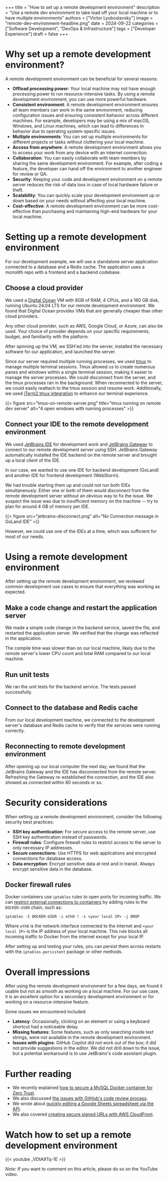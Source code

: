 +++
title = "How to set up a remote development environment"
description = "Use a remote dev environment to take load off your local machine or to have multiple environments"
authors = ["Victor Lyuboslavsky"]
image = "remote-dev-environment-headline.png"
date = 2024-09-22
categories = ["Software Development", "DevOps & Infrastructure"]
tags = ["Developer Experience"]
draft = false
+++

# Why set up a remote development environment?

A remote development environment can be beneficial for several reasons:

- **Offload processing power**: Your local machine may not have enough processing power to run resource-intensive tasks.
  By using a remote development environment, you can use more powerful hardware.
- **Consistent environment**: A remote development environment ensures all team members can work in the same
  environment, reducing configuration issues and ensuring consistent behavior across different machines. For example,
  developers may be using a mix of macOS, Windows, and Linux machines, which can lead to differences in behavior due to
  operating system-specific issues.
- **Multiple environments**: You can set up multiple environments for different projects or tasks without cluttering
  your local machine.
- **Access from anywhere**: A remote development environment allows you to access your work from any device with an
  internet connection.
- **Collaboration**: You can easily collaborate with team members by sharing the same development environment. For
  example, after coding a feature, the developer can hand off the environment to another engineer for review or QA.
- **Security**: Keeping your code and development environment on a remote server reduces the risk of data loss in case
  of local hardware failure or theft.
- **Scalability**: You can quickly scale your development environment up or down based on your needs without affecting
  your local machine.
- **Cost-effective**: A remote development environment can be more cost-effective than purchasing and maintaining
  high-end hardware for your local machine.

# Setting up a remote development environment

For our development example, we will use a standalone server application connected to a database and a Redis cache. The
application uses a monolith repo with a frontend and a backend codebase.

## Choose a cloud provider

We used a [Digital Ocean](https://www.digitalocean.com/) VM with 8GB of RAM, 4 CPUs, and a 160 GB disk, running Ubuntu
24.04 LTS for our remote development environment. We found that Digital Ocean provides VMs that are generally cheaper
than other cloud providers.

Any other cloud provider, such as AWS, Google Cloud, or Azure, can also be used. Your choice of provider depends on your
specific requirements, budget, and familiarity with the platform.

After spinning up the VM, we SSH'ed into the server, installed the necessary software for our application, and launched
the server.

Since our server required multiple running processes, we used [tmux](https://github.com/tmux/tmux) to manage multiple
terminal sessions. Tmux allowed us to create numerous panes and windows within a single terminal session, making it
easier to manage the server processes. We could disconnect from the server, and the tmux processes ran in the
background. When reconnected to the server, we could easily reattach to the tmux session and resume work. Additionally,
we used [iTerm2 tmux integration](https://iterm2.com/documentation-tmux-integration.html) to enhance our terminal
experience.

{{< figure src="tmux-on-remote-server.png" title="tmux running on remote dev server" alt="4 open windows with running processes" >}}

## Connect your IDE to the remote development environment

We used [JetBrains IDE](https://www.jetbrains.com/) for development work and
[JetBrains Gateway](https://www.jetbrains.com/remote-development/gateway/) to connect to our remote development server
using SSH. JetBrains Gateway automatically installed the IDE backend on the remote server and brought up a local client
of the IDE.

In our case, we wanted to use one IDE for backend development (GoLand) and another IDE for frontend development
(WebStorm).

We had trouble starting them up and could not run both IDEs simultaneously. Either one or both of them would disconnect
from the remote development server without an obvious way to fix the issue. We suspect the issue was due to insufficient
memory on the machine -- try to plan for around 4 GB of memory per IDE.

{{< figure src="jetbrains-disconnect.png" alt="No Connection message in GoLand IDE" >}}

However, we could use one of the IDEs at a time, which was sufficient for most of our needs.

# Using a remote development environment

After setting up the remote development environment, we reviewed common development use cases to ensure that everything
was working as expected.

## Make a code change and restart the application server

We made a simple code change in the backend service, saved the file, and restarted the application server. We verified
that the change was reflected in the application.

The compile time was slower than on our local machine, likely due to the remote server's lower CPU count and total RAM
compared to our local machine.

## Run unit tests

We ran the unit tests for the backend service. The tests passed successfully.

## Connect to the database and Redis cache

From our local development machine, we connected to the development server's database and Redis cache to verify that the
services were running correctly.

## Reconnecting to remote development environment

After opening up our local computer the next day, we found that the JetBrains Gateway and the IDE has disconnected from
the remote server. Refreshing the Gateway re-established the connection, and the IDE also showed as connected within 60
seconds or so.

# Security considerations

When setting up a remote development environment, consider the following security best practices:

- **SSH key authentication**: For secure access to the remote server, use SSH key authentication instead of passwords.
- **Firewall rules**: Configure firewall rules to restrict access to the server to only necessary IP addresses.
- **Secure connections**: Use HTTPS for web applications and encrypted connections for database access.
- **Data encryption**: Encrypt sensitive data at rest and in transit. Always encrypt sensitive data in the database.

## Docker firewall rules

Docker containers use `iptables` rules to open ports for incoming traffic. We can
[restrict external connections to containers](https://docs.docker.com/engine/network/packet-filtering-firewalls/#restrict-external-connections-to-containers)
by adding rules to the `DOCKER-USER` chain, such as:

```
iptables -I DOCKER-USER -i eth0 ! -s <your local IP> -j DROP
```

Where `eth0` is the network interface connected to the internet and `<your local IP>` is the IP address of your local
machine. This rule blocks all incoming traffic to Docker from the internet except for your local IP.

After setting up and testing your rules, you can persist them across restarts with the `iptables-persistent` package or
other methods.

# Overall impressions

After using the remote development environment for a few days, we found it usable but not as smooth as working on a
local machine. For our use case, it is an excellent option for a secondary development environment or for working on a
resource-intensive feature.

Some issues we encountered included:

- **Latency**: Occasionally, clicking on an element or using a keyboard shortcut had a noticeable delay.
- **Missing features**: Some features, such as only searching inside text strings, were not available in the remote
  development environment.
- **Issues with plugins**: GitHub Copilot did not work out of the box; it did not provide suggestions in the editor. We
  did not drill down to the issue, but a potential workaround is to use JetBrains's code assistant plugin.

# Further reading

- We recently explained [how to secure a MySQL Docker container for Zero Trust](../secure-mysql-docker).
- We also discussed [the issues with GitHub's code review process](../github-code-review-issues).
- We wrote about [quickly editing a Google Sheets spreadsheet via the API](../google-sheets-api/).
- We also covered [creating secure signed URLs with AWS CloudFront](../cloudfront-signed-urls/).

# Watch how to set up a remote development environment

{{< youtube _VDtA9Tq-1E >}}

_Note:_ If you want to comment on this article, please do so on the YouTube video.
